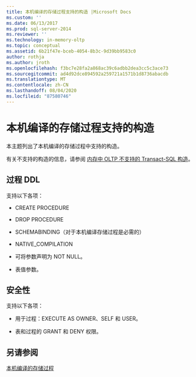 ```yaml
---
title: 本机编译的存储过程支持的构造 |Microsoft Docs
ms.custom: ''
ms.date: 06/13/2017
ms.prod: sql-server-2014
ms.reviewer: ''
ms.technology: in-memory-oltp
ms.topic: conceptual
ms.assetid: 6b21f47e-bceb-4054-8b3c-9d39bb9583c0
author: rothja
ms.author: jroth
ms.openlocfilehash: f3bc7e28fa2a868ac39c6adbb2dea3cc5c3ace73
ms.sourcegitcommit: ad4d92dce894592a259721a1571b1d8736abacdb
ms.translationtype: MT
ms.contentlocale: zh-CN
ms.lasthandoff: 08/04/2020
ms.locfileid: "87580746"
---
```

# <a name="supported-constructs-on-natively-compiled-stored-procedures"></a>本机编译的存储过程支持的构造
  本主题列出了本机编译的存储过程中支持的构造。  
  
 有关不支持的构造的信息，请参阅 [内存中 OLTP 不支持的 Transact-SQL 构造](transact-sql-constructs-not-supported-by-in-memory-oltp.md)。  
  
## <a name="procedure-ddl"></a>过程 DDL  
 支持以下各项：  
  
-   CREATE PROCEDURE  
  
-   DROP PROCEDURE  
  
-   SCHEMABINDING（对于本机编译存储过程是必需的）  
  
-   NATIVE_COMPILATION  
  
-   可将参数声明为 NOT NULL。  
  
-   表值参数。  
  
## <a name="security"></a>安全性  
 支持以下各项：  
  
-   用于过程：EXECUTE AS OWNER、SELF 和 USER。  
  
-   表和过程的 GRANT 和 DENY 权限。  
  
## <a name="see-also"></a>另请参阅  
 [本机编译的存储过程](natively-compiled-stored-procedures.md)  
  
  

